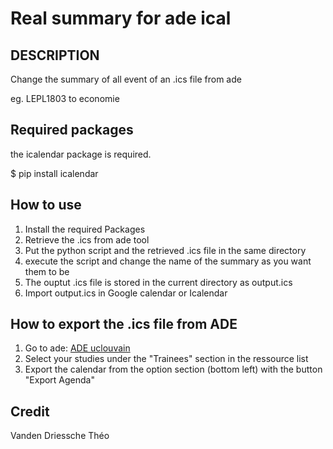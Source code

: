 Real summary for ade ical
===
DESCRIPTION
---
Change the summary of all event of an .ics file from ade

eg. LEPL1803 to economie

Required packages
---
the icalendar package is required.

$ pip install icalendar

How to use
---
1. Install the required Packages
2. Retrieve the .ics from ade tool
3. Put the python script and the retrieved .ics file in the same directory
4. execute the script and change the name of the summary as you want them to be
5. The ouptut .ics file is stored in the current directory as output.ics
6. Import output.ics in Google calendar or Icalendar

How to export the .ics file from ADE
---
1. Go to ade: 
[ADE uclouvain](http://horaire.uclouvain.be/direct/index.jsp?displayConfName=webEtudiant&showTree=true&showOptions=true&login=etudiant&password=student)
2. Select your studies under the "Trainees" section in the ressource list
3. Export the calendar from the option section (bottom left) with the button "Export Agenda"

Credit
---
Vanden Driessche Théo
